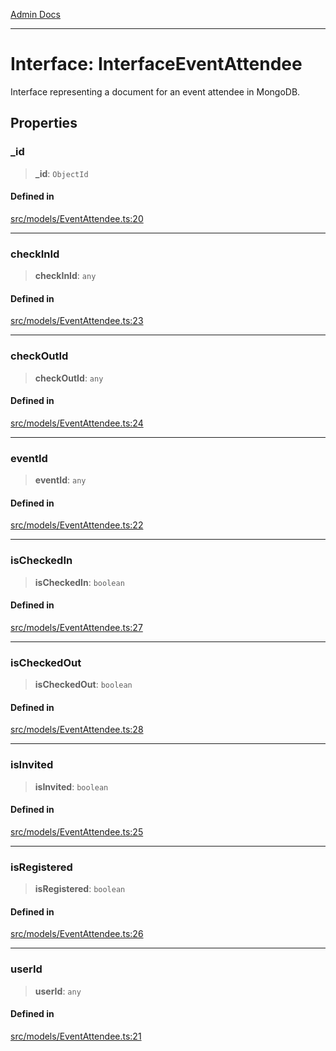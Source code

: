 [Admin Docs](/)

***

# Interface: InterfaceEventAttendee

Interface representing a document for an event attendee in MongoDB.

## Properties

### \_id

> **\_id**: `ObjectId`

#### Defined in

[src/models/EventAttendee.ts:20](https://github.com/Suyash878/talawa-api/blob/cfd688207611ba245c99edd8dbaccb2cdbf6a043/src/models/EventAttendee.ts#L20)

***

### checkInId

> **checkInId**: `any`

#### Defined in

[src/models/EventAttendee.ts:23](https://github.com/Suyash878/talawa-api/blob/cfd688207611ba245c99edd8dbaccb2cdbf6a043/src/models/EventAttendee.ts#L23)

***

### checkOutId

> **checkOutId**: `any`

#### Defined in

[src/models/EventAttendee.ts:24](https://github.com/Suyash878/talawa-api/blob/cfd688207611ba245c99edd8dbaccb2cdbf6a043/src/models/EventAttendee.ts#L24)

***

### eventId

> **eventId**: `any`

#### Defined in

[src/models/EventAttendee.ts:22](https://github.com/Suyash878/talawa-api/blob/cfd688207611ba245c99edd8dbaccb2cdbf6a043/src/models/EventAttendee.ts#L22)

***

### isCheckedIn

> **isCheckedIn**: `boolean`

#### Defined in

[src/models/EventAttendee.ts:27](https://github.com/Suyash878/talawa-api/blob/cfd688207611ba245c99edd8dbaccb2cdbf6a043/src/models/EventAttendee.ts#L27)

***

### isCheckedOut

> **isCheckedOut**: `boolean`

#### Defined in

[src/models/EventAttendee.ts:28](https://github.com/Suyash878/talawa-api/blob/cfd688207611ba245c99edd8dbaccb2cdbf6a043/src/models/EventAttendee.ts#L28)

***

### isInvited

> **isInvited**: `boolean`

#### Defined in

[src/models/EventAttendee.ts:25](https://github.com/Suyash878/talawa-api/blob/cfd688207611ba245c99edd8dbaccb2cdbf6a043/src/models/EventAttendee.ts#L25)

***

### isRegistered

> **isRegistered**: `boolean`

#### Defined in

[src/models/EventAttendee.ts:26](https://github.com/Suyash878/talawa-api/blob/cfd688207611ba245c99edd8dbaccb2cdbf6a043/src/models/EventAttendee.ts#L26)

***

### userId

> **userId**: `any`

#### Defined in

[src/models/EventAttendee.ts:21](https://github.com/Suyash878/talawa-api/blob/cfd688207611ba245c99edd8dbaccb2cdbf6a043/src/models/EventAttendee.ts#L21)
